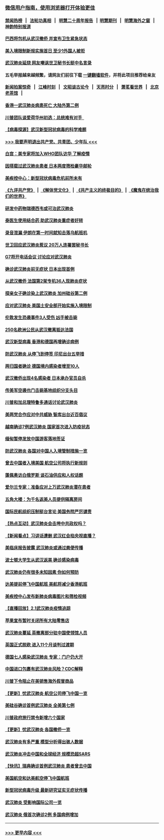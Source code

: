### [微信用户指南，使用浏览器打开体验更佳](https://github.com/gfw-breaker/banned-news1/blob/master/indexes/wechat-guide.md?t=0)
#### [禁闻热榜](热点新闻.md?t=0)  &nbsp;&nbsp;|&nbsp;&nbsp; [法轮功真相](https://github.com/gfw-breaker/truth/blob/master/README.md?t=0) &nbsp;&nbsp;|&nbsp;&nbsp; [明慧二十周年报告](https://github.com/gfw-breaker/mh-reports/blob/master/README.md?t=0) &nbsp;&nbsp;|&nbsp;&nbsp;[明慧期刊](https://github.com/gfw-breaker/mh-qikan) &nbsp;&nbsp;|&nbsp;&nbsp; [明慧海外之窗](https://github.com/gfw-breaker/mh-news/blob/master/README.md?t=0) &nbsp;&nbsp;|&nbsp;&nbsp; [神韵特别报道](https://github.com/gfw-breaker/mh-news/blob/master/shenyun.md?t=0)
#### [巴西将包机从武汉撤侨 并宣布卫生紧急状态](../pages/nsc418/n11843418.md?t=02041855) 
#### [美入境限制新规实施首日 至少1外国人被拒](../pages/nsc418/n11843058.md?t=02041855) 
#### [武汉肺炎延烧 网友嘲讽世卫秘书长挺中名言录](../pages/nsc418/n11843056.md?t=02041855) 
#### 五毛举报越来越频繁，请网友们前往下载 [一键翻墙软件](https://github.com/gfw-breaker/ssr-accounts)，并将此项目推荐给亲友
#### [新闻拍案惊奇](https://github.com/gfw-breaker/banned-news1/blob/master/pages/link4.md) &nbsp;&nbsp;|&nbsp;&nbsp; [江峰时刻](https://github.com/gfw-breaker/banned-news1/blob/master/pages/link4.md) &nbsp;&nbsp;|&nbsp;&nbsp; [文昭谈古论今](https://github.com/gfw-breaker/banned-news1/blob/master/pages/link4.md) &nbsp;&nbsp;|&nbsp;&nbsp; [天亮时分](https://github.com/gfw-breaker/banned-news1/blob/master/pages/link4.md) &nbsp;&nbsp;|&nbsp;&nbsp; [萧茗看世界](https://github.com/gfw-breaker/banned-news1/blob/master/pages/link4.md) &nbsp;&nbsp;|&nbsp;&nbsp; [北京老茶馆](https://github.com/gfw-breaker/banned-news1/blob/master/pages/link4.md) &nbsp;&nbsp;|&nbsp;&nbsp; 
#### [香港一武汉肺炎病患死亡 大陆外第二例](../pages/nsc418/n11843026.md?t=02041855) 
#### [川普团队谈爱荷华州初选：总统难有对手  ](../pages/nsc418/n11842867.md?t=02041855) 
#### [【病毒探源】武汉新型冠状病毒的科学难题](../pages/nsc418/n11842176.md?t=02041855) 
#### [>>> 我要声明退出共产党、共青团、少年队 <<<](https://github.com/begood0513/goodnews/blob/master/quit/letter.md) 
#### [白宫：美专家将加入WHO团队访华 了解疫情](../pages/nsc418/n11842198.md?t=02041855) 
#### [因搭载过武汉肺炎患者 日本两度筛检豪华邮轮](../pages/nsc418/n11842447.md?t=02041855) 
#### [美疾控中心：新型冠状病毒危机前所未有](../pages/nsc418/n11842406.md?t=02041855) 
#### [《九评共产党》](https://github.com/begood0513/9ping.md/blob/master/README.md) &nbsp;|&nbsp; [《解体党文化》](../../../../jtdwh.md/blob/master/README.md)  &nbsp;|&nbsp; [《共产主义的终极目的》](../../../../gczydzjmd.md/blob/master/README.md) &nbsp;|&nbsp; [《魔鬼在统治我们的世界》](../../../../mgztzwmdsj.md/blob/master/README.md) 
#### [研发中药物瑞德西韦或可治武汉肺炎](../pages/nsc418/n11842100.md?t=02041855) 
#### [泰医生使用结合药 助武汉肺炎重症者好转](../pages/nsc418/n11842096.md?t=02041855) 
#### [录音泄漏 伊朗在第一时间就知击落乌航班机](../pages/nsc418/n11842002.md?t=02041855) 
#### [世卫回应武汉肺炎惹议 20万人连署罢秘书长](../pages/nsc418/n11841664.md?t=02041855) 
#### [G7将开电话会议 讨论应对武汉肺炎](../pages/nsc418/n11841658.md?t=02041855) 
#### [确诊武汉肺炎前无症状 日本出现首例](../pages/nsc418/n11841567.md?t=02041855) 
#### [从武汉撤侨 法国第2架专机36人现肺炎症状](../pages/nsc418/n11841382.md?t=02041855) 
#### [探亲女子确诊染上武汉肺炎 加州硅谷第二例](../pages/nsc418/n11839784.md?t=02041855) 
#### [应对武汉肺炎 美国土安全部开始实施入境限制](../pages/nsc418/n11839729.md?t=02041855) 
#### [伦敦发生恐袭事件3人受伤 凶手被击毙](../pages/nsc418/n11839442.md?t=02041855) 
#### [250名欧洲公民从武汉撤离抵达法国](../pages/nsc418/n11839438.md?t=02041855) 
#### [武汉新型病毒 香港和德国再增确诊病例](../pages/nsc418/n11839381.md?t=02041855) 
#### [防武汉肺炎 从停飞到停签 印尼出台五举措](../pages/nsc418/n11839282.md?t=02041855) 
#### [两归国者确诊 德国境内感染者增至10人](../pages/nsc418/n11839164.md?t=02041855) 
#### [武汉撤侨出现4名感染者 日本承办官员自杀](../pages/nsc418/n11839044.md?t=02041855) 
#### [传美军空袭也门击毙基地组织分支头目](../pages/nsc418/n11839210.md?t=02041855) 
#### [川普和加总理特鲁多通话讨论武汉肺炎](../pages/nsc418/n11839128.md?t=02041855) 
#### [美两党合作应对中共威胁 智库出台近百倡议](../pages/nsc418/n11838437.md?t=02041855) 
#### [越南确诊7例武汉肺炎 国家首次进入防疫状态](../pages/nsc418/n11838860.md?t=02041855) 
#### [缅甸暂停发放中国游客落地签证](../pages/nsc418/n11838730.md?t=02041855) 
#### [防武汉肺炎 各国对中国人入境管制措施一览](../pages/nsc418/n11838726.md?t=02041855) 
#### [曾去中国者入境美国 航空公司将执行新规则](../pages/nsc418/n11838375.md?t=02041855) 
#### [蓬佩奥访白俄罗斯 谈石油供应和人权话题](../pages/nsc418/n11838242.md?t=02041855) 
#### [爱尔兰专家：准备应对上万武汉肺炎潜在患者](../pages/nsc418/n11837978.md?t=02041855) 
#### [五角大楼：为千名返美人员提供隔离房间](../pages/nsc418/n11837831.md?t=02041855) 
#### [国际民航组织压制挺台言论 美国务院严厉谴责](../pages/nsc418/n11837791.md?t=02041855) 
#### [【热点互动】武汉肺炎会击垮中共政权吗？](../pages/nsc418/n11837779.md?t=02041855) 
#### [【新闻看点】习讲话遭删 武汉红会掐央视直播？](../pages/nsc418/n11837573.md?t=02041855) 
#### [美临床报告披露 武汉肺炎或通过粪便传播](../pages/nsc418/n11837626.md?t=02041855) 
#### [波士顿大学生从武汉返美 确诊感染病毒](../pages/nsc418/n11837580.md?t=02041855) 
#### [武汉肺炎仍有很多未知因素 你如何预防](../pages/nsc418/n11837666.md?t=02041855) 
#### [达美提前停飞中国航班 美航将减少香港航班](../pages/nsc418/n11837649.md?t=02041855) 
#### [美疾控中心发布新肺炎病毒图片和筛检视频](../pages/nsc418/n11837491.md?t=02041855) 
#### [【直播回放】2.1武汉肺炎疫情追踪](../pages/nsc418/n11837232.md?t=02041855) 
#### [苹果宣布暂时关闭所有大陆零售店](../pages/nsc418/n11837097.md?t=02041855) 
#### [武汉肺炎蔓延 英撤离部分驻中国使领馆人员](../pages/nsc418/n11837061.md?t=02041855) 
#### [英国正式脱欧 进入11个月谈判过渡期](../pages/nsc418/n11836911.md?t=02041855) 
#### [德国七人感染武汉肺炎 专家：门户仍大开](../pages/nsc418/n11836344.md?t=02041855) 
#### [中国进口包裹有武汉肺炎风险？CDC解释](../pages/nsc418/n11836321.md?t=02041855) 
#### [川普下令阻止在美销售海外假冒商品](../pages/nsc418/n11836261.md?t=02041855) 
#### [【更新】忧武汉肺炎 航空公司停飞中国一览](../pages/nsc418/n11835931.md?t=02041855) 
#### [美硅谷确诊首例武汉肺炎 全美第七例](../pages/nsc418/n11836093.md?t=02041855) 
#### [川普政府旅行禁令新增六个国家](../pages/nsc418/n11836083.md?t=02041855) 
#### [【更新】忧武汉肺炎 各国撤侨一览](../pages/nsc418/n11835673.md?t=02041855) 
#### [武汉肺炎有多严重 模型分析得出骇人数据](../pages/nsc418/n11835829.md?t=02041855) 
#### [武汉肺炎冲击中国和全球经济 规模恐超SARS](../pages/nsc418/n11835652.md?t=02041855) 
#### [【快讯】瑞典确诊首例武汉肺炎 患者曾去中国](../pages/nsc418/n11835675.md?t=02041855) 
#### [美国航空和达美航空停飞中国航班](../pages/nsc418/n11835567.md?t=02041855) 
#### [新型冠状病毒升级 最新研究证实无症状传播](../pages/nsc418/n11835589.md?t=02041855) 
#### [武汉肺炎 受影响国际公司一览](../pages/nsc418/n11835538.md?t=02041855) 
#### [武汉肺炎 俄首次确诊2例 多国病例增加](../pages/nsc418/n11835295.md?t=02041855) 

----
#### [ >>> 更早内容 <<< ](../indexes/nsc418-earlier.md)

